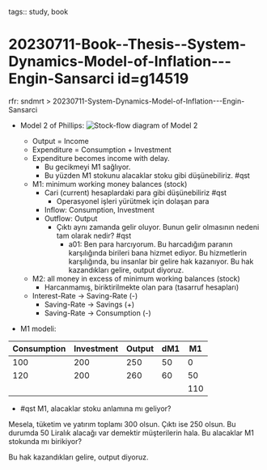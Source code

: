tags:: study, book

# 20230711-Book--Thesis--System-Dynamics-Model-of-Inflation---Engin-Sansarci id=g14519

rfr: sndmrt > 20230711-System-Dynamics-Model-of-Inflation---Engin-Sansarci

- Model 2 of Phillips: ![Stock-flow diagram of Model 2](./assets/scs20230711_070034.png)
	- Output = Income
	- Expenditure = Consumption + Investment
	- Expenditure becomes income with delay.
		- Bu gecikmeyi M1 sağlıyor.
		- Bu yüzden M1 stokunu alacaklar stoku gibi düşünebiliriz. #qst
	- M1: minimum working money balances (stock)
		- Cari (current) hesaplardaki para gibi düşünebiliriz #qst
			- Operasyonel işleri yürütmek için dolaşan para
		- Inflow: Consumption, Investment
		- Outflow: Output
			- Çıktı aynı zamanda gelir oluyor. Bunun gelir olmasının nedeni tam olarak nedir? #qst
				- a01: Ben para harcıyorum. Bu harcadığım paranın karşılığında birileri bana hizmet ediyor. Bu hizmetlerin karşılığında, bu insanlar bir gelire hak kazanıyor. Bu hak kazandıkları gelire, output diyoruz.
	- M2: all money in excess of minimum working balances (stock)
		- Harcanmamış, biriktirilmekte olan para (tasarruf hesapları)
	- Interest-Rate -> Saving-Rate (-)
		- Saving-Rate -> Savings (+)
		- Saving-Rate -> Consumption (-)

- M1 modeli:

| Consumption | Investment | Output | dM1 | M1  |
|-------------|------------|--------|-----|-----|
| 100         | 200        | 250    | 50  | 0   |
| 120         | 200        | 260    | 60  | 50  |
|             |            |        |     | 110 |

- #qst M1, alacaklar stoku anlamına mı geliyor?

Mesela, tüketim ve yatırım toplamı 300 olsun. Çıktı ise 250 olsun. Bu durumda 50 Liralık alacağı var demektir müşterilerin hala. Bu alacaklar M1 stokunda mı birikiyor?

Bu hak kazandıkları gelire, output diyoruz.

